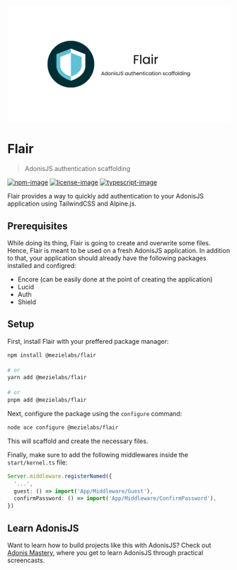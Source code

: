 <p align="center"><img src="/.github/socialcard.png" alt="Social card of Flair"></p>

# Flair
> AdonisJS authentication scaffolding

[![npm-image]][npm-url] [![license-image]][license-url] [![typescript-image]][typescript-url]

Flair provides a way to quickly add authentication to your AdonisJS application using TailwindCSS and Alpine.js.

## Prerequisites
While doing its thing, Flair is going to create and overwrite some files. Hence, Flair is meant to be used on a fresh AdonisJS application. In addition to that, your application should already have the following packages installed and configred:

* Encore (can be easily done at the point of creating the application)
* Lucid
* Auth
* Shield

## Setup

First, install Flair with your preffered package manager:

```bash
npm install @mezielabs/flair

# or
yarn add @mezielabs/flair

# or
pnpm add @mezielabs/flair
```

Next, configure the package using the `configure` command:

```bash
node ace configure @mezielabs/flair
```

This will scaffold and create the necessary files.

Finally, make sure to add the following middlewares inside the `start/kernel.ts` file:

```ts
Server.middleware.registerNamed({
  '...',
  guest: () => import('App/Middleware/Guest'),
  confirmPassword: () => import('App/Middleware/ConfirmPassword'),
})
```

## Learn AdonisJS

Want to learn how to build projects like this with AdonisJS? Check out [Adonis Mastery](https://adonismastery.com), where you get to learn AdonisJS through practical screencasts.

[npm-image]: https://img.shields.io/npm/v/flair.svg?style=for-the-badge&logo=npm
[npm-url]: https://npmjs.org/package/flair "npm"

[license-image]: https://img.shields.io/npm/l/flair?color=blueviolet&style=for-the-badge
[license-url]: LICENSE.md "license"

[typescript-image]: https://img.shields.io/badge/Typescript-294E80.svg?style=for-the-badge&logo=typescript
[typescript-url]:  "typescript"
